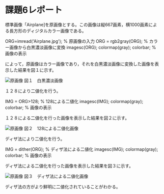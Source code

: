 # 課題6レポート

標準画像「Airplane]を原画像とする。この画像は縦667画素，横1000画素による長方形のディジタルカラー画像である。

ORG=imread('Airplane.jpg'); % 原画像の入力
ORG = rgb2gray(ORG); % カラー画像から白黒濃淡画像に変換
imagesc(ORG); colormap(gray); colorbar; % 画像の表示

によって，原画像はカラー画像であり，それを白黒濃淡画像に変換した画像を表示した結果を図１に示す。

![原画像](https://github.com/TakedaRyota/Image-Processing-engineering-2019/blob/master/image/kadai6_1.png)
図１　白黒濃淡画像

１２８により二値化を行う。

IMG = ORG>128; % 128による二値化
imagesc(IMG); colormap(gray); colorbar; % 画像の表示

１２８による二値化を行った画像を表示した結果を図２に示す。

![原画像](https://github.com/TakedaRyota/Image-Processing-engineering-2019/blob/master/image/kadai6_2.png)
図２　128による二値化画像

ディザ法により二値化を行う。

IMG = dither(ORG); % ディザ法による二値化
imagesc(IMG); colormap(gray); colorbar; % 画像の表示

ディザ法による二値化を行った画像を表示した結果を図３に示す。

![原画像](https://github.com/TakedaRyota/Image-Processing-engineering-2019/blob/master/image/kadai6_3.png)
図３　ディザ法による二値化画像

ディザ法の方がより鮮明に二値化されていることがわかる。
